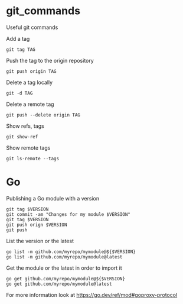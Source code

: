 # git_commands
Useful git commands

Add a tag

```
git tag TAG
```

Push the tag to the origin repository

```
git push origin TAG
```

Delete a tag locally

```
git -d TAG
```

Delete a remote tag

```
git push --delete origin TAG
```

Show refs, tags

```
git show-ref
```

Show remote tags

```
git ls-remote --tags
```

# Go
Publishing a Go module with a version

```
git tag $VERSION
git commit -am "Changes for my module $VERSION"
git tag $VERSION
git push orign $VERSION
git push
```

List the version or the latest

```
go list -m github.com/myrepo/mymodule@${$VERSION}
go list -m github.com/myrepo/mymodule@latest
```

Get the module or the latest in order to import it

```
go get github.com/myrepo/mymodule@${$VERSION}
go get github.com/myrepo/mymodule@latest
```

For more information look at https://go.dev/ref/mod#goproxy-protocol
